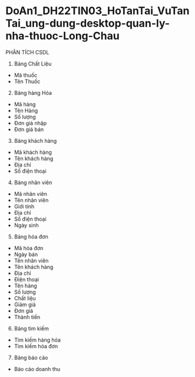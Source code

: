 # DoAn1_DH22TIN03_HoTanTai_VuTanTai_ung-dung-desktop-quan-ly-nha-thuoc-Long-Chau

PHÂN TÍCH CSDL
1.	Bảng Chất Liệu
  -	Mã thuốc
  -	Tên Thuốc
2.	Bảng hàng Hóa
  -	Mã hàng
  -	Tên Hàng
  -	Số lượng
  -	Đơn giá nhập
  -	Đơn giá bán
3.	Bảng khách hàng
  -	Mã khách hàng
  -	Tên khách hàng
  -	Địa chỉ
  -	Số điện thoại
4.	Bảng nhân viên
  -	Mã nhân viên
  -	Tên nhân viên
  -	Giới tính
  -	Địa chỉ
  -	Số điện thoại
  -	Ngày sinh
5.	Bảng hóa đơn
  -	Mã hóa đơn
  -	Ngày bán
  -	Tên nhân viên
  -	Tên khách hàng
  -	Địa chỉ
  -	Điện thoại
  -	Tên hàng
  -	Số lượng
  -	Chất liệu
  -	Giảm giá
  -	Đơn giá
  -	Thành tiền
6.	Bảng tìm kiếm
  -	Tìm kiếm hàng hóa
  -	Tìm kiếm hóa đơn
7.	Bảng báo cáo
  -	Báo cáo doanh thu
